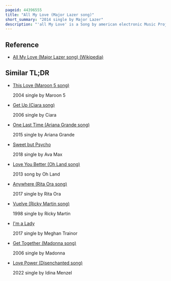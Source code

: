 ```yaml
---
pageid: 44396555
title: "All My Love (Major Lazer song)"
short_summary: "2014 single by Major Lazer"
description: "'all My Love' is a Song by american electronic Music Project Major Lazer featuring Vocals from american Singer Ariana Grande. It was released as the Fifth Song on the Soundtrack of the Hunger Games mockingjay Part 1 on November 13 2014. The Song was written by Grande, Lorde, and Mø with Production handled by Boaz van de Beatz, Jr Blender and Diplo. It's an Electropop and Dance Pop Song with Elements of Dancehall. All my Love received positive Reviews from Music Critics who praised the Track's Production."
---
```


## Reference

- [All My Love (Major Lazer song) (Wikipedia)](https://en.wikipedia.org/?curid=44396555)

## Similar TL;DR

- [This Love (Maroon 5 song)](/tldr/en/this-love-maroon-5-song)

  2004 single by Maroon 5

- [Get Up (Ciara song)](/tldr/en/get-up-ciara-song)

  2006 single by Ciara

- [One Last Time (Ariana Grande song)](/tldr/en/one-last-time-ariana-grande-song)

  2015 single by Ariana Grande

- [Sweet but Psycho](/tldr/en/sweet-but-psycho)

  2018 single by Ava Max

- [Love You Better (Oh Land song)](/tldr/en/love-you-better-oh-land-song)

  2013 song by Oh Land

- [Anywhere (Rita Ora song)](/tldr/en/anywhere-rita-ora-song)

  2017 single by Rita Ora

- [Vuelve (Ricky Martin song)](/tldr/en/vuelve-ricky-martin-song)

  1998 single by Ricky Martin

- [I'm a Lady](/tldr/en/im-a-lady)

  2017 single by Meghan Trainor

- [Get Together (Madonna song)](/tldr/en/get-together-madonna-song)

  2006 single by Madonna

- [Love Power (Disenchanted song)](/tldr/en/love-power-disenchanted-song)

  2022 single by Idina Menzel
